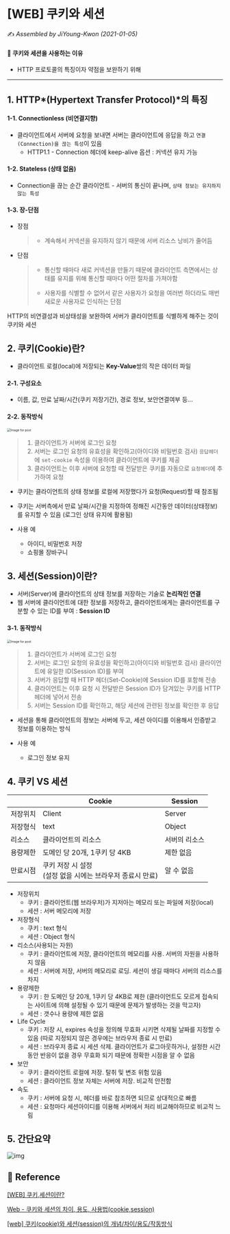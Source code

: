 # [WEB] 쿠키와 세션

:writing_hand: *Assembled by JiYoung-Kwon (2021-01-05)* 



#### :pushpin: 쿠키와 세션을 사용하는 이유

* HTTP 프로토콜의 특징이자 약점을 보완하기 위해

***



## 1. HTTP*(Hypertext Transfer Protocol)*의 특징

#### 1-1. Connectionless (비연결지향)

* 클라이언트에서 서버에 요청을 보내면 서버는 클라이언트에 응답을 하고 `연결(Connection)을 끊는 특성`이 있음
  * HTTP1.1 - Connection 헤더에 keep-alive 옵션 : 커넥션 유지 가능

#### 1-2. Stateless (상태 없음)

* Connection을 끊는 순간 클라이언트 - 서버의 통신이 끝나며, `상태 정보는 유지하지 않는 특성`

#### 1-3. 장-단점

* 장점

  > * 계속해서 커넥션을 유지하지 않기 때문에 서버 리소스 낭비가 줄어듬

* 단점 

  > * 통신할 때마다 새로 커넥션을 만들기 때문에 클라이언트 측면에서는 상태를 유지를 위해 통신할 때마다 어떤 절차를 가져야함
  >
  > * 사용자를 식별할 수 없어서 같은 사용자가 요청을 여러번 하더라도 매번 새로운 사용자로 인식하는 단점

HTTP의 비연결성과 비상태성을 보완하여 서버가 클라이언트를 식별하게 해주는 것이 쿠키와 세션



## 2. 쿠키(Cookie)란?

* 클라이언트 로컬(local)에 저장되는 **Key-Value**쌍의 작은 데이터 파일

#### 2-1. 구성요소

* 이름, 값, 만료 날짜/시간(쿠키 저장기간), 경로 정보, 보안연결여부 등...

#### 2-2. 동작방식

<img src="https://miro.medium.com/max/1325/1*fWfKsO9P2rReNzJM2doBhQ.png" alt="Image for post" style="zoom:50%;" />

> 1. 클라이언트가 서버에 로그인 요청
> 2. 서버는 로그인 요청의 유효성을 확인하고(아이디와 비밀번호 검사) `응답헤더`에 `set-cookie` 속성을 이용하여 클라이언트에 쿠키를 제공
> 3. 클라이언트는 이후 서버에 요청할 때 전달받은 쿠키를 자동으로 `요청헤더`에 추가하여 요청 

* 쿠키는 클라이언트의 상태 정보를 로컬에 저장했다가 요청(Request)할 때 참조됨

* 쿠키는 서버측에서 만료 날짜/시간을 지정하여 정해진 시간동안 데이터(상태정보)를 유지할 수 있음 (로그인 상태 유지에 활용됨)

* 사용 예

  * 아이디, 비밀번호 저장
  * 쇼핑몰 장바구니

  

## 3. 세션(Session)이란?

* 서버(Server)에 클라이언트의 상태 정보를 저장하는 기술로 **논리적인 연결**
* 웹 서버에 클라이언트에 대한 정보를 저장하고, 클라이언트에게는 클라이언트를 구분할 수 있는 ID를 부여 : **Session ID**

#### 3-1. 동작방식

<img src="https://miro.medium.com/max/1403/1*oiHghHg3sQW5ynmMCAtPAA.png" alt="Image for post" style="zoom:50%;" />

> 1. 클라이언트가 서버에 로그인 요청
> 2. 서버는 로그인 요청의 유효성을 확인하고(아이디와 비밀번호 검사) 클라이언트에 유일한 ID(Session ID)를 부여
> 3. 서버가 응답할 때 HTTP 헤더(Set-Cookie)에 Session ID를 포함해 전송
> 4. 클라이언트는 이후 요청 시 전달받은 Session ID가 담겨있는 쿠키를 HTTP 헤더에 넣어서 전송
> 5. 서버는 Session ID를 확인하고, 해당 세션에 관련된 정보를 확인한 후 응답

* 세션을 통해 클라이언트의 정보는 서버에 두고, 세션 아이디를 이용해서 인증받고 정보를 이용하는 방식

* 사용 예
  * 로그인 정보 유지



## 4. 쿠키 VS 세션

|          | Cookie                                                       | Session       |
| -------- | ------------------------------------------------------------ | ------------- |
| 저장위치 | Client                                                       | Server        |
| 저장형식 | text                                                         | Object        |
| 리소스   | 클라이언트의 리소스                                          | 서버의 리소스 |
| 용량제한 | 도메인 당 20개, 1쿠키 당 4KB                                 | 제한 없음     |
| 만료시점 | 쿠키 저장 시 설정<br />(설정 없을 시에는 브라우저 종료시 만료) | 알 수 없음    |

* 저장위치
  * 쿠키 : 클라이언트(웹 브라우저)가 지저아는 메모리 또는 파일에 저장(local)
  * 세션 : 서버 메모리에 저장
* 저장형식
  * 쿠키 : text 형식
  * 세션 : Object 형식
* 리소스(사용되는 자원)
  * 쿠키 : 클라이언트에 저장, 클라이언트의 메모리를 사용. 서버의 자원을 사용하지 않음
  * 세션 : 서버에 저장, 서버의 메모리로 로딩. 세션이 생길 때마다 서버의 리소스를 차지
* 용량제한
  * 쿠키 : 한 도메인 당 20개, 1쿠키 당 4KB로 제한 (클라이언트도 모르게 접속되는 사이트에 의해 설정될 수 있기 때문에 문제가 발생하는 것을 막고자)
  * 세션 : 갯수나 용량에 제한 없음
* Life Cycle
  * 쿠키 : 저장 시, expires 속성을 정의해 무효화 시키면 삭제될 날짜를 지정할 수 있음 (따로 지정되지 않은 경우에는 브라우저 종료 시 만료)
  * 세션 : 브라우저 종료 시 세션 삭제. 클라이언트가 로그아웃하거나, 설정한 시간동안 반응이 없을 경우 무효화 되기 때문에 정확한 시점을 알 수 없음
* 보안
  * 쿠키 : 클라이언트 로컬에 저장. 탈취 및 변조 위험 있음
  * 세션 : 클라이언트 정보 자체는 서버에 저장. 비교적 안전함
* 속도
  * 쿠키 : 서버에 요청 시, 헤더를 바로 참조하면 되므로 상대적으로 빠름
  * 세션 : 요청마다 세션아이디를 이용해 서버에서 처리 비교해야하므로 비교적 느림



## 5. 간단요약​

![img](https://blog.kakaocdn.net/dn/c1UC0j/btqBJ7qtIpt/k1b6Pw2heFR9fbesfWeY01/img.png)

## :page_with_curl: Reference

[[WEB] 쿠키,세션이란?](https://chrisjune-13837.medium.com/web-%EC%BF%A0%ED%82%A4-%EC%84%B8%EC%85%98%EC%9D%B4%EB%9E%80-aa6bcb327582)

[Web - 쿠키와 세션의 차이, 용도, 사용법(cookie,session)](https://jeong-pro.tistory.com/80)

[[web] 쿠키(cookie)와 세션(session)의 개념/차이/용도/작동방식](https://devuna.tistory.com/23)

